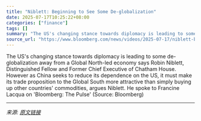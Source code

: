 ```yaml
---
title: "Niblett: Beginning to See Some De-globalization"
date: 2025-07-17T10:25:22+08:00
categories: ["finance"]
tags: []
summary: "The US's changing stance towards diplomacy is leading to some de-globalization away from a Global North-led economy says Robin Niblett, Distinguished Fellow and Former Chief Executive of Chatham House"
source_url: "https://www.bloomberg.com/news/videos/2025-07-17/niblett-beginning-to-see-some-de-globalization-video"
---
```


The US's changing stance towards diplomacy is leading to some de-globalization away from a Global North-led economy says Robin Niblett, Distinguished Fellow and Former Chief Executive of Chatham House. However as China seeks to reduce its dependence on the US, it must make its trade proposition to the Global South more attractive than simply buying up other countries' commodities, argues Niblett. He spoke to Francine Lacqua on 'Bloomberg: The Pulse' (Source: Bloomberg)

---

*来源: [原文链接](https://www.bloomberg.com/news/videos/2025-07-17/niblett-beginning-to-see-some-de-globalization-video)*
